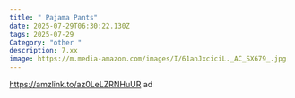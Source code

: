 ```yaml
---
title: " Pajama Pants"
date: 2025-07-29T06:30:22.130Z
tags: 2025-07-29
Category: "other "
description: 7.xx
image: https://m.media-amazon.com/images/I/61anJxciciL._AC_SX679_.jpg
---
```

https://amzlink.to/az0LeLZRNHuUR ad